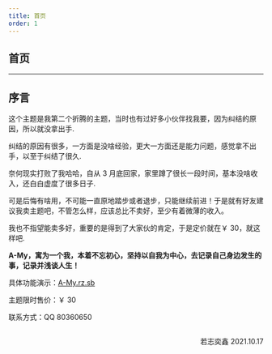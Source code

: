 ```yaml
---
title: 首页
order: 1
---
```


## 首页

---

## 序言

这个主题是我第二个折腾的主题，当时也有过好多小伙伴找我要，因为纠结的原因，所以就没拿出手.

纠结的原因有很多，一方面是没啥经验，更大一方面还是能力问题，感觉拿不出手，以至于纠结了很久.

奈何现实打败了我哈哈，自从 3 月底回家，家里蹲了很长一段时间，基本没啥收入，还白白虚度了很多日子.

可是后悔有啥用，不可能一直原地踏步或者退步，只能继续前进！于是就有好友建议我卖主题吧，不管怎么样，应该总比不卖好，至少有着微薄的收入。

我也不指望能卖多好，重要的是得到了大家伙的肯定，于是定价就在￥ 30，就这样吧.

**A-My，寓为一个我，本着不忘初心，坚持以自我为中心，去记录自己身边发生的事，记录并浅谈人生！**

具体功能演示：[A-My.rz.sb](http://a-my.rz.sb/)

主题限时售价：￥ 30

联系方式：QQ 80360650

<p style="margin-left:1.5rem;float: right">若志奕鑫 2021.10.17</p>
